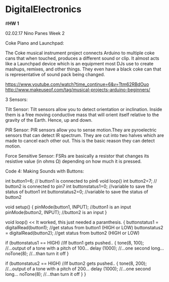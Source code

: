 # DigitalElectronics

#**HW 1**

02.02.17
Nino Panes
Week 2

Coke Piano and Launchpad:

The Coke musical instrument project connects Arduino to multiple coke cans that when touched, produces a different sound or clip. It almost acts like a Launchpad device which is an equipment most DJs use to create mashups, remixes, and other things. They even have a black coke can that is representative of sound pack being changed.

https://www.youtube.com/watch?time_continue=6&v=Ttm62RBdOuo
http://www.makeuseof.com/tag/musical-projects-arduino-beginners/

3 Sensors:

Tilt Sensor: Tilt sensors allow you to detect orientation or inclination. Inside them is a free moving conductive mass that will orient itself relative to the gravity of the Earth. Hence, up and down.

PIR Sensor: PIR sensors allow you to sense motion.They are pyroelectric sensors that can detect IR spectrum. They are cut into two halves which are made to cancel each other out. This is the basic reason they can detect motion.

Force Sensitive Sensor: FSRs are basically a resistor that changes its resistive value (in ohms Ω) depending on how much it is pressed.


Code 4: Making Sounds with Buttons:

int button1=6; // button1 is connected to pin6 void loop()
int button2=7; // button2 is connected to pin7
int buttonstatus1=0; //variable to save the status of button1
int buttonstatus2=0; //variable to save the status of button2

void setup()
{
pinMode(button1, INPUT); //button1 is an input
pinMode(button2, INPUT); //button2 is an input
}

void loop()     << It worked, this just needed a paranthesis. 
{
buttonstatus1 = digitalRead(button1); //get status from button1 (HIGH or LOW)
buttonstatus2 = digitalRead(button2); //get status from button2 (HIGH or LOW)

if (buttonstatus1 == HIGH) //If button1 gets pushed..
{
tone(8, 100); //...output of a tone with a pitch of 100...
delay (1000); //...one second long...
noTone(8); //...than turn it off
}

if (buttonstatus2 == HIGH) //If button2 gets pushed..
{
tone(8, 200); //...output of a tone with a pitch of 200...
delay (1000); //...one second long...
noTone(8); //...than turn it off
}
}
